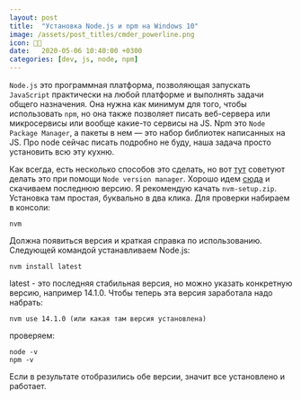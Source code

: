 ```yaml
---
layout: post
title:  "Установка Node.js и npm на Windows 10"
image: /assets/post_titles/cmder_powerline.png
icon: 👨‍💻
date:   2020-05-06 10:40:00 +0300
categories: [dev, js, node, npm]
---
```


`Node.js` это программная платформа, позволяющая запускать `JavaScript` практически на любой платформе 
и выполнять задачи общего назначения. Она нужна как минимум для того, чтобы использовать `npm`, 
но она также позволяет писать веб-сервера или микросервисы или вообще какие-то сервисы на JS.
Npm это `Node Package Manager`, а пакеты в нем — это набор библиотек написанных на JS. 
Про node сейчас писать подробно не буду, наша задача просто установить всю эту кухню.

Как всегда, есть несколько способов это сделать, но вот [тут][2] советуют делать это 
при помощи `Node version manager`. Хорошо идем [сюда][3] и скачиваем последнюю версию.
Я рекомендую качать `nvm-setup.zip`. Установка там простая, буквально в два клика.
Для проверки набираем в консоли:

```shell
nvm
```

Должна появиться версия и краткая справка по использованию. Следующей командой
устанавливаем Node.js:

```shell
nvm install latest
```

latest - это последняя стабильная версия, но можно указать конкретную версию,
например 14.1.0. Чтобы теперь эта версия заработала надо набрать:

```shell
nvm use 14.1.0 (или какая там версия установлена)
```

проверяем:

```shell
node -v
npm -v
```

Если в результате отобразились обе версии, значит все установлено и работает.

[1]: https://nodejs.org/en/
[2]: https://docs.npmjs.com/downloading-and-installing-node-js-and-npm
[3]: https://github.com/coreybutler/nvm-windows#node-version-manager-nvm-for-windows
